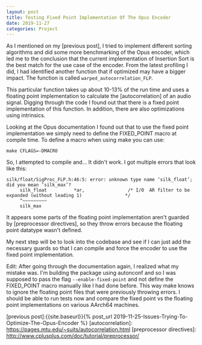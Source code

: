 ```yaml
---
layout: post
title: Testing Fixed Point Implementation Of The Opus Encoder
date: 2019-11-27
categories: Project
---
```


As I mentioned on my [previous post], I tried to implement different sorting algorithms and did some more benchmarking of the Opus encoder, which led me to the conclusion that the current implementation of Insertion Sort is the best match for the use case of the encoder. From the latest profiling I did, I had identified another function that if optimized may have a bigger impact. The function is called `warped_autocorrelation_FLP`. 

This particular function takes up about 10-13% of the run time and uses a floating point implementation to calculate the [autocorrelation] of an audio signal. Digging through the code I found out that there is a fixed point implementation of this function. In addition, there are also optimizations using intrinsics.

Looking at the Opus documentation I found out that to use the fixed point implementation we simply need to define the FIXED_POINT macro at compile time. To define a macro when using make you can use:

```
make CFLAGS=-DMACRO
```

So, I attempted to compile and... It didn't work. I got multiple errors that look like this:

```
silk/float/SigProc_FLP.h:46:5: error: unknown type name ‘silk_float’; did you mean ‘silk_max’?
     silk_float          *ar,                /* I/O  AR filter to be expanded (without leading 1)                */
     ^~~~~~~~~~
     silk_max
 ```

It appears some parts of the floating point implementation aren't guarded by [preprocessor directives], so they throw errors because the floating point datatype wasn't defined.

My next step will be to look into the codebase and see if I can just add the necessary guards so that I can compile and force the encoder to use the fixed point implementation. 

Edit: After going through the documentation again, I realized what my mistake was. I'm building the package using autonconf and so I was supposed to pass the flag `--enable-fixed-point` and not define the FIXED_POINT macro manually like I had done before. This way make knows to ignore the floating point files that were previously throwing errors. I should be able to run tests now and compare the fixed point vs the floating point implementations on various AArch64 machines.

[previous post]:{{site.baseurl}}{% post_url 2019-11-25-Issues-Trying-To-Optimize-The-Opus-Encoder %}
[autocorrelation]: https://pages.mtu.edu/~suits/autocorrelation.html
[preprocessor directives]: http://www.cplusplus.com/doc/tutorial/preprocessor/